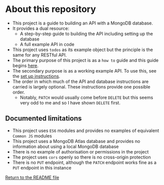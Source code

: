 # About this repository

- This project is a guide to building an API with a MongoDB database.
- It provides a dual resource:
  - A step-by-step guide to building the API including setting up the database
  - A full example API in code
- This project uses `todos` as its example object but the principle is the same for any RESTful API.
- The primary purpose of this project is as a `how to` guide and this guide begins [here](1a_setUp_mongoDbDatabase.md).
- The secondary purpose is as a working example API. To use this, see the [set up instructions](7b_misc_runningThisApi.md).
- The order in which much of the API and database instructions are carried is largely optional. These instructions provide one possible order.
  - Notably, `PATCH` would usually come before `DELETE` but this seems very odd to me and so I have shown `DELETE` first.

## Documented limitations

- This project uses `ES6` modules and provides no examples of equivalent `Common JS` modules
- This project uses a MongoDB Atlas database and provides no information about using a local MongoDB database
- There is no example of authorisation or permissions in the project
- The project uses `cors` openly so there is no cross-origin protection
- There is no `PUT` endpoint, although the `PATCH` endpoint works fine as a `PUT` endpoint in this instance

[Return to the README file](../README.md)
